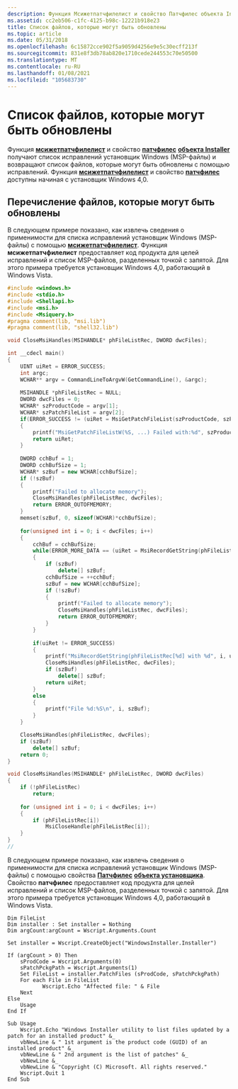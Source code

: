 ```yaml
---
description: Функция Мсижетпатчфилелист и свойство Патчфилес объекта Installer получают список исправлений установщик Windows (MSP-файлы) и возвращают список файлов, которые могут быть обновлены с помощью исправлений.
ms.assetid: cc2eb506-c1fc-4125-b98c-12221b918e23
title: Список файлов, которые могут быть обновлены
ms.topic: article
ms.date: 05/31/2018
ms.openlocfilehash: 6c15872cce902f5a9059d4256e9e5c30ecff213f
ms.sourcegitcommit: 831e8f3db78ab820e1710cede244553c70e50500
ms.translationtype: MT
ms.contentlocale: ru-RU
ms.lasthandoff: 01/08/2021
ms.locfileid: "105683730"
---
```

# <a name="listing-the-files-that-can-be-updated"></a>Список файлов, которые могут быть обновлены

Функция [**мсижетпатчфилелист**](/windows/desktop/api/Msi/nf-msi-msigetpatchfilelista) и свойство [**патчфилес**](installer-patchfiles.md) [**объекта Installer**](installer-object.md) получают список исправлений установщик Windows (MSP-файлы) и возвращают список файлов, которые могут быть обновлены с помощью исправлений. Функция [**мсижетпатчфилелист**](/windows/desktop/api/Msi/nf-msi-msigetpatchfilelista) и свойство [**патчфилес**](installer-patchfiles.md) доступны начиная с установщик Windows 4,0.

## <a name="listing-files-that-can-be-updated"></a>Перечисление файлов, которые могут быть обновлены

В следующем примере показано, как извлечь сведения о применимости для списка исправлений установщик Windows (MSP-файлы) с помощью [**мсижетпатчфилелист**](/windows/desktop/api/Msi/nf-msi-msigetpatchfilelista). Функция **мсижетпатчфилелист** предоставляет код продукта для целей исправлений и список MSP-файлов, разделенных точкой с запятой. Для этого примера требуется установщик Windows 4,0, работающий в Windows Vista.


```C++
#include <windows.h>
#include <stdio.h>
#include <Shellapi.h>
#include <msi.h>
#include <Msiquery.h>
#pragma comment(lib, "msi.lib")
#pragma comment(lib, "shell32.lib")

void CloseMsiHandles(MSIHANDLE* phFileListRec, DWORD dwcFiles);

int __cdecl main()
{
    UINT uiRet = ERROR_SUCCESS;
    int argc;
    WCHAR** argv = CommandLineToArgvW(GetCommandLine(), &argc);
    
    MSIHANDLE *phFileListRec = NULL;
    DWORD dwcFiles = 0;
    WCHAR* szProductCode = argv[1];
    WCHAR* szPatchFileList = argv[2];
    if(ERROR_SUCCESS != (uiRet = MsiGetPatchFileList(szProductCode, szPatchFileList, &dwcFiles, &phFileListRec)))
    {
        printf("MsiGetPatchFileListW(%S, ...) Failed with:%d", szProductCode, uiRet);
        return uiRet;
    }
    
    DWORD cchBuf = 1;
    DWORD cchBufSize = 1;
    WCHAR* szBuf = new WCHAR[cchBufSize];
    if (!szBuf)
    {
        printf("Failed to allocate memory");
        CloseMsiHandles(phFileListRec, dwcFiles);
        return ERROR_OUTOFMEMORY;
    }
    memset(szBuf, 0, sizeof(WCHAR)*cchBufSize);
    
    for(unsigned int i = 0; i < dwcFiles; i++)
    {
        cchBuf = cchBufSize;
        while(ERROR_MORE_DATA == (uiRet = MsiRecordGetString(phFileListRec[i], 0, szBuf, &cchBuf)))
        {
            if (szBuf)
                delete[] szBuf;
            cchBufSize = ++cchBuf;
            szBuf = new WCHAR[cchBufSize];
            if (!szBuf)
            {
                printf("Failed to allocate memory");
                CloseMsiHandles(phFileListRec, dwcFiles);
                return ERROR_OUTOFMEMORY;
            }
        }
        
        if(uiRet != ERROR_SUCCESS)
        {
            printf("MsiRecordGetString(phFileListRec[%d] with %d", i, uiRet);
            CloseMsiHandles(phFileListRec, dwcFiles);
            if (szBuf)
                delete[] szBuf;
            return uiRet;
        }
        else
        {
            printf("File %d:%S\n", i, szBuf);
        }            
    }

    CloseMsiHandles(phFileListRec, dwcFiles);
    if (szBuf)
        delete[] szBuf;
    return 0;
}

void CloseMsiHandles(MSIHANDLE* phFileListRec, DWORD dwcFiles)
{
    if (!phFileListRec)
        return;
    
    for (unsigned int i = 0; i < dwcFiles; i++)
    {
        if (phFileListRec[i])
            MsiCloseHandle(phFileListRec[i]);
    }    
}
//
```



В следующем примере показано, как извлечь сведения о применимости для списка исправлений установщик Windows (MSP-файлы) с помощью свойства [**Патчфилес**](installer-patchfiles.md) [**объекта установщика**](installer-object.md). Свойство **патчфилес** предоставляет код продукта для целей исправлений и список MSP-файлов, разделенных точкой с запятой. Для этого примера требуется установщик Windows 4,0, работающий в Windows Vista.


```VB
Dim FileList
Dim installer : Set installer = Nothing
Dim argCount:argCount = Wscript.Arguments.Count

Set installer = Wscript.CreateObject("WindowsInstaller.Installer")

If (argCount > 0) Then
    sProdCode = Wscript.Arguments(0)
    sPatchPckgPath = Wscript.Arguments(1)
    Set FileList = installer.PatchFiles (sProdCode, sPatchPckgPath)
    For each File in FileList
           Wscript.Echo "Affected file: " & File
    Next
Else
    Usage
End If

Sub Usage
    Wscript.Echo "Windows Installer utility to list files updated by a patch for an installed product" &_
    vbNewLine & " 1st argument is the product code (GUID) of an installed product" &_
    vbNewLine & " 2nd argument is the list of patches" &_
    vbNewLine &_
    vbNewLine & "Copyright (C) Microsoft. All rights reserved."
    Wscript.Quit 1
End Sub
```



 

 



